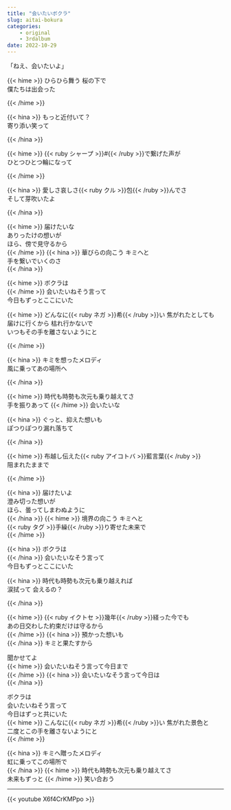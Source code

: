 ```yaml
---
title: "会いたいボクラ"
slug: aitai-bokura
categories:
    - original
    - 3rdalbum
date: 2022-10-29
---
```


「ねえ、会いたいよ」  

{{< hime >}}
ひらひら舞う 桜の下で  
僕たちは出会った  

{{< /hime >}}

{{< hina >}}
もっと近付いて？  
寄り添い笑って  

{{< /hina >}}

{{< hime >}}
{{< ruby シャープ >}}#{{< /ruby >}}で繋げた声が  
ひとつひとつ輪になって  

{{< /hime >}}

{{< hina >}}
愛しさ哀しさ{{< ruby クル >}}包{{< /ruby >}}んでさ  
そして芽吹いたよ  

{{< /hina >}}

{{< hime >}}
届けたいな  
ありったけの想いが  
ほら、傍で見守るから  
{{< /hime >}}
{{< hina >}}
華びらの向こう キミへと  
手を繋いでいくのさ  
{{< /hina >}}

{{< hime >}}
ボクラは  
{{< /hime >}}
会いたいねそう言って  
今日もずっとここにいた  

{{< hime >}}
どんなに{{< ruby ネガ >}}希{{< /ruby >}}い 焦がれたとしても  
届けに行くから 枯れ行かないで  
いつもその手を離さないようにと  

{{< /hime >}}

{{< hina >}}
キミを想ったメロディ  
風に乗ってあの場所へ  

{{< /hina >}}

{{< hime >}}
時代も時勢も次元も乗り越えてさ  
手を振りあって 
{{< /hime >}}
会いたいな  

{{< hina >}}
ぐっと、抑えた想いも  
ぽつりぽつり漏れ落ちて  

{{< /hina >}}

{{< hime >}}
布越し伝えた{{< ruby アイコトバ >}}藍言葉{{< /ruby >}}  
阻まれたままで  

{{< /hime >}}

{{< hina >}}
届けたいよ  
澄み切った想いが  
ほら、曇ってしまわぬように  
{{< /hina >}}
{{< hime >}}
境界の向こう キミへと  
{{< ruby タグ >}}手繰{{< /ruby >}}り寄せた未来で  
{{< /hime >}}

{{< hina >}}
ボクラは  
{{< /hina >}}
会いたいなそう言って  
今日もずっとここにいた  

{{< hina >}}
時代も時勢も次元も乗り越えれば  
涙拭って 会えるの？  

{{< /hina >}}

{{< hime >}}
{{< ruby イクトセ >}}幾年{{< /ruby >}}経った今でも  
あの日交わした約束だけは守るから  
{{< /hime >}}
{{< hina >}}
預かった想いも  
{{< /hina >}}
キミと果たすから  

聞かせてよ  
{{< hime >}}
会いたいねそう言って今日まで  
{{< /hime >}}
{{< hina >}}
会いたいなそう言って今日は  
{{< /hina >}}

ボクラは  
会いたいねそう言って  
今日はずっと共にいた  
{{< hime >}}
こんなに{{< ruby ネガ >}}希{{< /ruby >}}い 焦がれた景色と  
二度とこの手を離さないようにと  
{{< /hime >}}

{{< hina >}}
キミへ贈ったメロディ  
虹に乗ってこの場所で  
{{< /hina >}}
{{< hime >}}
時代も時勢も次元も乗り越えてさ  
未来もずっと 
{{< /hime >}}
笑い合おう  

---

{{< youtube X6f4CrKMPpo >}}